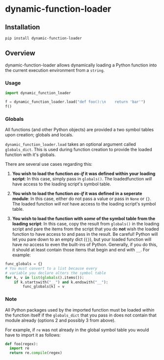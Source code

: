 # dynamic-function-loader

### 

## Installation
```
pip install dynamic-function-loader
```


## Overview
dynamic-function-loader allows dynamically loading a Python function into the current execution
environment from a `string`.

### Usage

```python
import dynamic_function_loader

f = dynamic_function_loader.load("def foo():\n    return 'bar'")
f()
```

### Globals
All functions (and other Python objects) are provided a two symbol tables upon creation; globals and locals.

`dynamic_function_loader.load` takes an optional argument called `globals_dict`.
This is used during function creation to provide the loaded function with it's
globals.

There are several use cases regarding this:

1. **You wish to load the function *as-if* it was defined within your loading script**: In this case,
simply pass in `globals()`. The loadedfunction *will* have access to the loading script's symbol table.

2. **You wish to load the function *as-if* it was defined in a seperate module**:
In this case, either do not pass a value or pass in `None` or `{}`. The loaded 
function *will not* have access to the loading script's symbol table.

3. **You wish to load the function with *some* of the symbol table from the loading script**:
In this case, copy the result from `globals()` in the loading script and pare the items from
the script that you do **not** wish the loaded function to have access to and pass in the result. Be careful!
Python will let you pare down to an empty dict (`{}`), but your loaded function will have *no* access to even
the built-ins of Python. Generally, if you do this, it should at least contain those items that begin and end
with `__`. For example:

```python
func_globals = {}
# You must convert to a list because every
# variable you declare alters the symbol table
for k, v in list(globals().items()):
    if k.startswith("__") and k.endswith("__"):
        func_globals[k] = v
```

### Note
All Python packages used by the imported function must be loaded _within_ the function itself if the `globals_dict`
that you pass in does not contain that module already (options 2 and possibly 3 from above).

For example, if `re` was not already in the global symbol table you would have to import it as follows:

```python
def foo(regex):
  import re
  return re.compile(regex)
```
